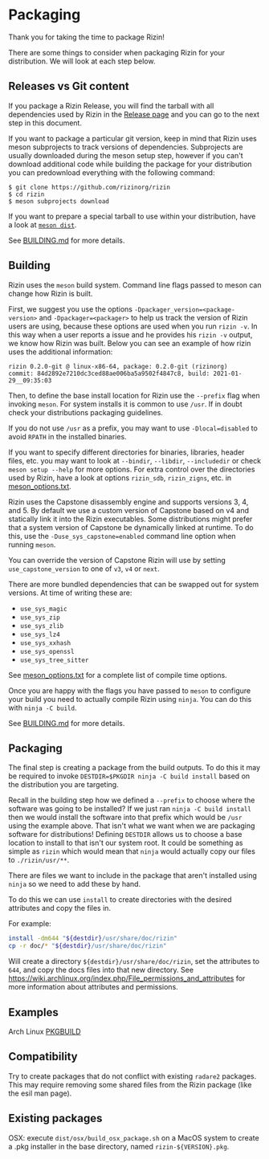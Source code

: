 Packaging
=========

Thank you for taking the time to package Rizin!

There are some things to consider when packaging Rizin for your distribution.
We will look at each step below.

Releases vs Git content
--------------

If you package a Rizin Release, you will find the tarball with all
dependencies used by Rizin in the
[Release page](https://github.com/rizinorg/rizin/releases) and you can go to
the next step in this document.

If you want to package a particular git version, keep in mind that Rizin uses
meson subprojects to track versions of dependencies. Subprojects are usually
downloaded during the meson setup step, however if you can't download
additional code while building the package for your distribution you can
predownload everything with the following command:
```
$ git clone https://github.com/rizinorg/rizin
$ cd rizin
$ meson subprojects download
```
If you want to prepare a special tarball to use within your distribution,
have a look at [`meson dist`](https://mesonbuild.com/Creating-releases.html).

See [BUILDING.md][] for more details.

Building
--------

Rizin uses the `meson` build system. Command line flags passed to meson can
change how Rizin is built.

First, we suggest you use the options `-Dpackager_version=<package-version>`
and `-Dpackager=<packager>` to help us track the version of Rizin users are
using, because these options are used when you run `rizin -v`. In this way
when a user reports a issue and he provides his `rizin -v` output, we know
how Rizin was built. Below you can see an example of how rizin uses the
additional information:
```
rizin 0.2.0-git @ linux-x86-64, package: 0.2.0-git (rizinorg)
commit: 84d2892e7210dc3ced88ae006ba5a9502f4847c8, build: 2021-01-29__09:35:03
```

Then, to define the base install location for Rizin use the `--prefix` flag when
invoking `meson`. For system installs it is common to use `/usr`. If in doubt
check your distributions packaging guidelines.

If you do not use `/usr` as a prefix, you may want to use `-Dlocal=disabled` to
avoid `RPATH` in the installed binaries.

If you want to specify different directories for binaries, libraries, header
files, etc. you may want to look at `--bindir`, `--libdir`, `--includedir` or
check `meson setup --help` for more options. For extra control over the
directories used by Rizin, have a look at options `rizin_sdb`, `rizin_zigns`,
etc. in [meson_options.txt][].

Rizin uses the Capstone disassembly engine and supports versions 3, 4, and 5.
By default we use a custom version of Capstone based on v4 and statically link
it into the Rizin executables.  Some distributions might prefer that a system
version of Capstone be dynamically linked at runtime. To do this, use the
`-Duse_sys_capstone=enabled` command line option when running `meson`.

You can override the version of Capstone Rizin will use by setting
`use_capstone_version` to one of `v3`, `v4` or `next`.

There are more bundled dependencies that can be swapped out for system versions.
At time of writing these are:
* `use_sys_magic`
* `use_sys_zip`
* `use_sys_zlib`
* `use_sys_lz4`
* `use_sys_xxhash`
* `use_sys_openssl`
* `use_sys_tree_sitter`

See [meson_options.txt][] for a complete list of compile time options.

Once you are happy with the flags you have passed to `meson` to configure your
build you need to actually compile Rizin using `ninja`. You can do this with
`ninja -C build`.

See [BUILDING.md][] for more details.

Packaging
---------

The final step is creating a package from the build outputs. To do this it may
be required to invoke `DESTDIR=$PKGDIR ninja -C build install` based on the
distribution you are targeting.

Recall in the building step how we defined a `--prefix` to choose where the
software was going to be installed? If we just ran `ninja -C build install`
then we would install the software into that prefix which would be `/usr` using
the example above. That isn't what we want when we are packaging software for
distributions! Defining `DESTDIR` allows us to choose a base location to install
to that isn't our system root. It could be something as simple as `rizin` which
would mean that `ninja` would actually copy our files to `./rizin/usr/**`.

There are files we want to include in the package that aren't installed using
`ninja` so we need to add these by hand.

To do this we can use `install` to create directories with the desired attributes
and copy the files in.

For example:

```sh
install -dm644 "${destdir}/usr/share/doc/rizin"
cp -r doc/* "${destdir}/usr/share/doc/rizin"
```

Will create a directory `${destdir}/usr/share/doc/rizin`, set the attributes to
`644`, and copy the docs files into that new directory. See
https://wiki.archlinux.org/index.php/File_permissions_and_attributes for more
information about attributes and permissions.

Examples
--------

Arch Linux [PKGBUILD](https://aur.archlinux.org/cgit/aur.git/plain/PKGBUILD?h=rizin-git)

Compatibility
-------------

Try to create packages that do not conflict with existing `radare2` packages.
This may require removing some shared files from the Rizin package (like the
esil man page).

Existing packages
-----------------

OSX: execute `dist/osx/build_osx_package.sh` on a MacOS system to create a .pkg installer in the base directory, named `rizin-${VERSION}.pkg`.


[BUILDING.md]: https://github.com/rizinorg/rizin/blob/dev/BUILDING.md
[meson_options.txt]: https://github.com/rizinorg/rizin/blob/dev/meson_options.txt
